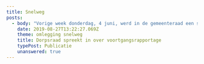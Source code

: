 ```yaml
---
title: Snelweg
posts:
  - body: "Vorige week donderdag, 4 juni, werd in de gemeenteraad een sessiedebat gevoerd over de voortgangsrapportage Gebiedsontwikkeling Badhoevedorp. Anne Marie Kamevaar-Kegel sprak namens de Dorpsraad in. Ze benadrukte dat de gemeente niet moet wachten met het aanleggen van groen, omdat de leefbaarheids- en milieuverbetering voor Badhoevedorp daarvan afhankelijk zijn. Ook voor de functie van het nieuwe dorpshuis als 'hart' van Badhoevedorp, pleitte zij voor een goede bereikbaarheid en ontsluiting.\r\n\n\rVoor de volledige tekst die werd ingesproken door [Anne Marie](http:google.nl)\n\n![](/uploads/photo1.jpg \"test\")"
    date: 2019-08-27T13:22:27.069Z
    theme: omlegging snelweg
    title: Dorpsraad spreekt in over voortgangsrapportage
    typePost: Publicatie
    unanswered: true
---
```



